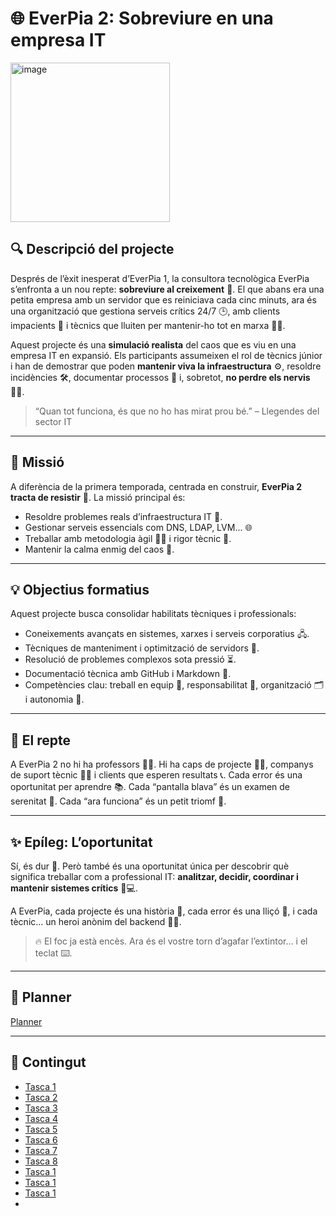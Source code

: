 # 🌐 EverPia 2: Sobreviure en una empresa IT
<img width="255" height="255" alt="image" src="https://github.com/user-attachments/assets/dae288cc-5cac-40fd-ac70-4466bb3a072c" />

## 🔍 Descripció del projecte
Després de l’èxit inesperat d’EverPia 1, la consultora tecnològica EverPia s’enfronta a un nou repte: **sobreviure al creixement** 🚀. El que abans era una petita empresa amb un servidor que es reiniciava cada cinc minuts, ara és una organització que gestiona serveis crítics 24/7 🕒, amb clients impacients 😤 i tècnics que lluiten per mantenir-ho tot en marxa 🧑‍💻.

Aquest projecte és una **simulació realista** del caos que es viu en una empresa IT en expansió. Els participants assumeixen el rol de tècnics júnior i han de demostrar que poden **mantenir viva la infraestructura** ⚙️, resoldre incidències 🛠️, documentar processos 📄 i, sobretot, **no perdre els nervis** 😵‍💫.

> “Quan tot funciona, és que no ho has mirat prou bé.” – Llegendes del sector IT

---

## 🎯 Missió

A diferència de la primera temporada, centrada en construir, **EverPia 2 tracta de resistir** 🧱. La missió principal és:

- Resoldre problemes reals d’infraestructura IT 🧩.
- Gestionar serveis essencials com DNS, LDAP, LVM... 🌐
- Treballar amb metodologia àgil 🏃‍♂️ i rigor tècnic 📐.
- Mantenir la calma enmig del caos 🧘.

---

## 💡 Objectius formatius

Aquest projecte busca consolidar habilitats tècniques i professionals:

- Coneixements avançats en sistemes, xarxes i serveis corporatius 🖧.
- Tècniques de manteniment i optimització de servidors 🧰.
- Resolució de problemes complexos sota pressió ⏳.
- Documentació tècnica amb GitHub i Markdown 📘.
- Competències clau: treball en equip 🤝, responsabilitat 🧭, organització 🗂️ i autonomia 🧠.

---

## 🧯 El repte

A EverPia 2 no hi ha professors 👨‍🏫. Hi ha caps de projecte 👩‍💼, companys de suport tècnic 🧑‍🔧 i clients que esperen resultats 📞. Cada error és una oportunitat per aprendre 📚. Cada “pantalla blava” és un examen de serenitat 😬. Cada “ara funciona” és un petit triomf 🎉.

---

## ✨ Epíleg: L’oportunitat

Sí, és dur 💪. Però també és una oportunitat única per descobrir què significa treballar com a professional IT: **analitzar, decidir, coordinar i mantenir sistemes crítics** 🧠💻.

A EverPia, cada projecte és una història 📖, cada error és una lliçó 📝, i cada tècnic… un heroi anònim del backend 🦸‍♂️.

> 🔥 El foc ja està encès. Ara és el vostre torn d’agafar l’extintor… i el teclat ⌨️.

---

## 📅 Planner  
[Planner](https://planner.cloud.microsoft/webui/v1/plan/lUDPkLfZTky5AThwIgKmlpYADHlI?tid=c7b598c8-ae65-03515ea81317)

---

## 📂 Contingut

- [Tasca 1](T1)
- [Tasca 2](T2)
- [Tasca 3](T3)
- [Tasca 4](T4)
- [Tasca 5](T5)
- [Tasca 6](T6)
- [Tasca 7](T7)
- [Tasca 8](T8)
- [Tasca 1](T1)
- [Tasca 1](T1)
- [Tasca 1](T1)
- 



